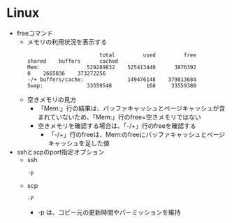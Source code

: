 # Linux
- freeコマンド
    - メモリの利用状況を表示する
        ```
                               total         used         free    shared    buffers      cached
        Mem:               529289832    525413440      3876392         0    2665036    373272256
        -/+ buffers/cache:              149476148    379813684
        Swap:              33559548           168     33559380
        ```
    - 空きメモリの見方
        - 「Mem:」行の結果は、バッファキャッシュとページキャッシュが含まれていないため、「Mem:」行のfree=空きメモリではない
        - 空きメモリを確認する場合は、「-/+」行のfreeを確認する
            - 「-/+」行のfreeは、Mem:のfreeにバッファキャッシュとページキャッシュを足した値
- sshとscpのport指定オプション
    - ssh
        ```
        -p
        ```
    - scp
        ```
        -P
        ```
        - -p は、コピー元の更新時間やパーミッションを維持

